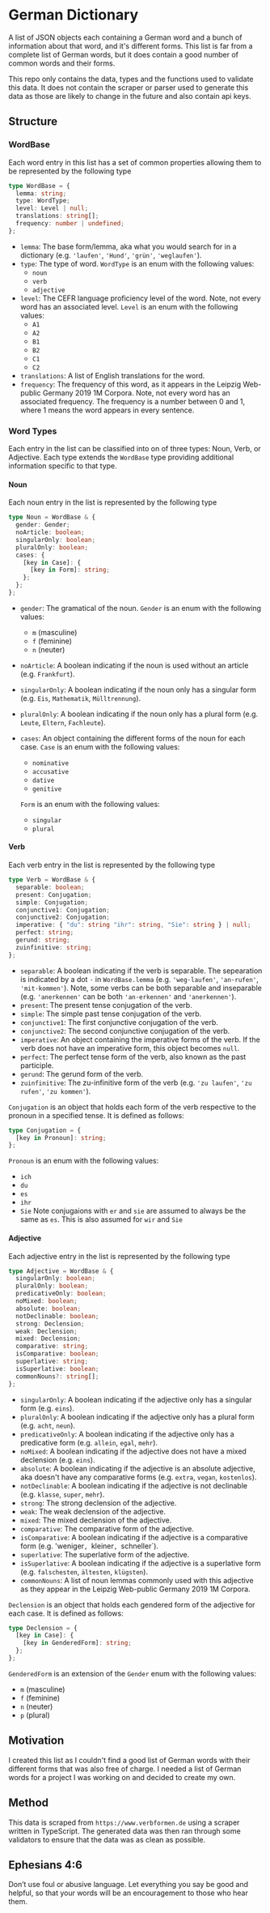 # German Dictionary

A list of JSON objects each containing a German word and a bunch of information about that word, and it's different forms. This list is far from a complete list of German words, but it does contain a good number of common words and their forms.

This repo only contains the data, types and the functions used to validate this data. It does not contain the scraper or parser used to generate this data as those are likely to change in the future and also contain api keys.

## Structure

### WordBase

Each word entry in this list has a set of common properties allowing them to be represented by the following type

```typescript
type WordBase = {
  lemma: string;
  type: WordType;
  level: Level | null;
  translations: string[];
  frequency: number | undefined;
};
```

- `lemma`: The base form/lemma, aka what you would search for in a dictionary (e.g. `'laufen'`, `'Hund'`, `'grün'`, `'weglaufen'`).
- `type`: The type of word. `WordType` is an enum with the following values:
  - `noun`
  - `verb`
  - `adjective`
- `level`: The CEFR language proficiency level of the word. Note, not every word has an associated level. `Level` is an enum with the following values:
  - `A1`
  - `A2`
  - `B1`
  - `B2`
  - `C1`
  - `C2`
- `translations`: A list of English translations for the word.
- `frequency`: The frequency of this word, as it appears in the Leipzig Web-public Germany 2019 1M Corpora. Note, not every word has an associated frequency. The frequency is a number between 0 and 1, where 1 means the word appears in every sentence.

### Word Types

Each entry in the list can be classified into on of three types: Noun, Verb, or Adjective. Each type extends the `WordBase` type providing additional information specific to that type.

#### Noun

Each noun entry in the list is represented by the following type

```typescript
type Noun = WordBase & {
  gender: Gender;
  noArticle: boolean;
  singularOnly: boolean;
  pluralOnly: boolean;
  cases: {
    [key in Case]: {
      [key in Form]: string;
    };
  };
};
```

- `gender`: The gramatical of the noun. `Gender` is an enum with the following values:
  - `m` (masculine)
  - `f` (feminine)
  - `n` (neuter)
- `noArticle`: A boolean indicating if the noun is used without an article (e.g. `Frankfurt`).
- `singularOnly`: A boolean indicating if the noun only has a singular form (e.g. `Eis`, `Mathematik`, `Mülltrennung`).
- `pluralOnly`: A boolean indicating if the noun only has a plural form (e.g. `Leute`, `Eltern`, `Fachleute`).
- `cases`: An object containing the different forms of the noun for each case. `Case` is an enum with the following values:

  - `nominative`
  - `accusative`
  - `dative`
  - `genitive`

  `Form` is an enum with the following values:

  - `singular`
  - `plural`

#### Verb

Each verb entry in the list is represented by the following type

```typescript
type Verb = WordBase & {
  separable: boolean;
  present: Conjugation;
  simple: Conjugation;
  conjunctive1: Conjugation;
  conjunctive2: Conjugation;
  imperative: { "du": string "ihr": string, "Sie": string } | null;
  perfect: string;
  gerund: string;
  zuinfinitive: string;
};
```

- `separable`: A boolean indicating if the verb is separable. The sepearation is indicated by a dot `·` in `WordBase.lemma` (e.g. `'weg·laufen'`, `'an·rufen'`, `'mit·kommen'`). Note, some verbs can be both separable and inseparable (e.g. `'anerkennen'` can be both `'an·erkennen'` and `'anerkennen'`).
- `present`: The present tense conjugation of the verb.
- `simple`: The simple past tense conjugation of the verb.
- `conjunctive1`: The first conjunctive conjugation of the verb.
- `conjunctive2`: The second conjunctive conjugation of the verb.
- `imperative`: An object containing the imperative forms of the verb. If the verb does not have an imperative form, this object becomes `null`.
- `perfect`: The perfect tense form of the verb, also known as the past participle.
- `gerund`: The gerund form of the verb.
- `zuinfinitive`: The zu-infinitive form of the verb (e.g. `'zu laufen'`, `'zu rufen'`, `'zu kommen'`).

`Conjugation` is an object that holds each form of the verb respective to the pronoun in a specified tense. It is defined as follows:

```typescript
type Conjugation = {
  [key in Pronoun]: string;
};
```

`Pronoun` is an enum with the following values:

- `ich`
- `du`
- `es`
- `ihr`
- `Sie`
  Note conjugaions with `er` and `sie` are assumed to always be the same as `es`. This is also assumed for `wir` and `Sie`

#### Adjective

Each adjective entry in the list is represented by the following type

```typescript
type Adjective = WordBase & {
  singularOnly: boolean;
  pluralOnly: boolean;
  predicativeOnly: boolean;
  noMixed: boolean;
  absolute: boolean;
  notDeclinable: boolean;
  strong: Declension;
  weak: Declension;
  mixed: Declension;
  comparative: string;
  isComparative: boolean;
  superlative: string;
  isSuperlative: boolean;
  commonNouns?: string[];
};
```

- `singularOnly`: A boolean indicating if the adjective only has a singular form (e.g. `eins`).
- `pluralOnly`: A boolean indicating if the adjective only has a plural form (e.g. `acht`, `neun`).
- `predicativeOnly`: A boolean indicating if the adjective only has a predicative form (e.g. `allein`, `egal`, `mehr`).
- `noMixed`: A boolean indicating if the adjective does not have a mixed declension (e.g. `eins`).
- `absolute`: A boolean indicating if the adjective is an absolute adjective, aka doesn't have any comparative forms (e.g. `extra`, `vegan`, `kostenlos`).
- `notDeclinable`: A boolean indicating if the adjective is not declinable (e.g. `klasse`, `super`, `mehr`).
- `strong`: The strong declension of the adjective.
- `weak`: The weak declension of the adjective.
- `mixed`: The mixed declension of the adjective.
- `comparative`: The comparative form of the adjective.
- `isComparative`: A boolean indicating if the adjective is a comparative form (e.g. 'weniger`, `kleiner`, `schneller`).
- `superlative`: The superlative form of the adjective.
- `isSuperlative`: A boolean indicating if the adjective is a superlative form (e.g. `falschesten`, `ältesten`, `klügsten`).
- `commonNouns`: A list of noun lemmas commonly used with this adjective as they appear in the Leipzig Web-public Germany 2019 1M Corpora.

`Declension` is an object that holds each gendered form of the adjective for each case. It is defined as follows:

```typescript
type Declension = {
  [key in Case]: {
    [key in GenderedForm]: string;
  };
};
```

`GenderedForm` is an extension of the `Gender` enum with the following values:

- `m` (masculine)
- `f` (feminine)
- `n` (neuter)
- `p` (plural)

## Motivation

I created this list as I couldn't find a good list of German words with their different forms that was also free of charge. I needed a list of German words for a project I was working on and decided to create my own.

## Method

This data is scraped from `https://www.verbformen.de` using a scraper written in TypeScript. The generated data was then ran through some validators to ensure that the data was as clean as possible.

## Ephesians 4:6

Don’t use foul or abusive language. Let everything you say be good and helpful, so that your words will be an encouragement to those who hear them.
